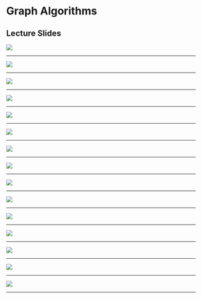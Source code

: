# Graph Algorithms

<h2 id="slides">Lecture Slides</h2>
<img src="https://github.com/claytonjwong/Algorithms-Stanford/blob/master/documentation/greedy_01.png" />
<hr/>
<img src="https://github.com/claytonjwong/Algorithms-Stanford/blob/master/documentation/greedy_02.png" />
<hr/>
<img src="https://github.com/claytonjwong/Algorithms-Stanford/blob/master/documentation/greedy_03.png" />
<hr/>
<img src="https://github.com/claytonjwong/Algorithms-Stanford/blob/master/documentation/greedy_04.png" />
<hr/>
<img src="https://github.com/claytonjwong/Algorithms-Stanford/blob/master/documentation/greedy_05.png" />
<hr/>
<img src="https://github.com/claytonjwong/Algorithms-Stanford/blob/master/documentation/greedy_06.png" />
<hr/>
<img src="https://github.com/claytonjwong/Algorithms-Stanford/blob/master/documentation/greedy_07.png" />
<hr/>
<img src="https://github.com/claytonjwong/Algorithms-Stanford/blob/master/documentation/greedy_08.png" />
<hr/>
<img src="https://github.com/claytonjwong/Algorithms-Stanford/blob/master/documentation/greedy_09.png" />
<hr/>
<img src="https://github.com/claytonjwong/Algorithms-Stanford/blob/master/documentation/greedy_10.png" />
<hr/>
<img src="https://github.com/claytonjwong/Algorithms-Stanford/blob/master/documentation/greedy_11.png" />
<hr/>
<img src="https://github.com/claytonjwong/Algorithms-Stanford/blob/master/documentation/greedy_12.png" />
<hr/>
<img src="https://github.com/claytonjwong/Algorithms-Stanford/blob/master/documentation/greedy_13.png" />
<hr/>
<img src="https://github.com/claytonjwong/Algorithms-Stanford/blob/master/documentation/greedy_14.png" />
<hr/>
<img src="https://github.com/claytonjwong/Algorithms-Stanford/blob/master/documentation/greedy_15.png" />
<hr/>

